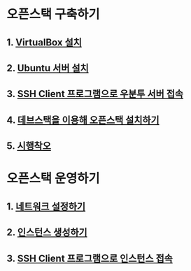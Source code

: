 # 오픈스택 구축하기

## 1. [VirtualBox 설치](install/virtualbox/md/virtualbox.md)

## 2. [Ubuntu 서버 설치](install/ubuntu/md/ubuntu.md)

## 3. [SSH Client 프로그램으로 우분투 서버 접속](install/ssh/md/ssh.md)

## 4. [데브스택을 이용해 오픈스택 설치하기](install/devstack/md/devstack.md)

## 5. [시행착오](install/bug/md/bug.md)

# 오픈스택 운영하기

## 1. [네트워크 설정하기](operation/network/md/network.md)

## 2. [인스턴스 생성하기](operation/instance/md/instance.md)

## 3. [SSH Client 프로그램으로 인스턴스 접속](operation/ssh/md/ssh.md)